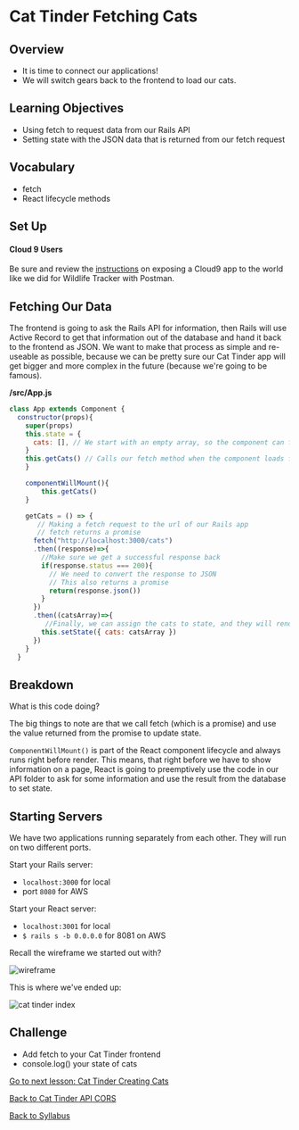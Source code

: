 # Cat Tinder Fetching Cats

## Overview
- It is time to connect our applications!
- We will switch gears back to the frontend to load our cats.

## Learning Objectives
- Using fetch to request data from our Rails API
- Setting state with the JSON data that is returned from our fetch request

## Vocabulary
- fetch
- React lifecycle methods

## Set Up

#### Cloud 9 Users
Be sure and review the [instructions](../../Rails-C&V/postman.md) on exposing a Cloud9 app to the world like we did for Wildlife Tracker with Postman.

## Fetching Our Data
The frontend is going to ask the Rails API for information, then Rails will use Active Record to get that information out of the database and hand it back to the frontend as JSON. We want to make that process as simple and re-useable as possible, because we can be pretty sure our Cat Tinder app will get bigger and more complex in the future (because we're going to be famous).

**/src/App.js**
```javascript
class App extends Component {
  constructor(props){
    super(props)
    this.state = {
      cats: [], // We start with an empty array, so the component can finish rendering before we make our fetch request
    }
    this.getCats() // Calls our fetch method when the component loads for the first time
    }

    componentWillMount(){
    	this.getCats()
    }

    getCats = () => {
       // Making a fetch request to the url of our Rails app
       // fetch returns a promise
      fetch("http://localhost:3000/cats")
      .then((response)=>{
        //Make sure we get a successful response back
        if(response.status === 200){
          // We need to convert the response to JSON
          // This also returns a promise
          return(response.json())  
        }
      })
      .then((catsArray)=>{
         //Finally, we can assign the cats to state, and they will render
        this.setState({ cats: catsArray })
      })
    }
  }
```

## Breakdown

What is this code doing?

The big things to note are that we call fetch (which is a promise) and use the value returned from the promise to update state.

`ComponentWillMount()` is part of the React component lifecycle and always runs right before render. This means, that right before we have to show information on a page, React is going to preemptively use the code in our API folder to ask for some information and use the result from the database to set state.

## Starting Servers
We have two applications running separately from each other. They will run on two different ports.

Start your Rails server:
  - `localhost:3000` for local
  -  port `8080` for AWS

Start your React server:
- `localhost:3001` for local
- `$ rails s -b 0.0.0.0` for 8081 on AWS

Recall the wireframe we started out with?

![wireframe](https://s3.amazonaws.com/learn-site/curriculum/cat-tinder/cat-tinder-wireframe.png)

This is where we've ended up:

![cat tinder index](https://s3.amazonaws.com/learn-site/curriculum/cat-tinder/cat-tinder-index.png)

## Challenge
- Add fetch to your Cat Tinder frontend
- console.log() your state of cats

[Go to next lesson: Cat Tinder Creating Cats](./cat-form.md)

[Back to Cat Tinder API CORS](../backend/CORS.md)

[Back to Syllabus](../../README.md)
